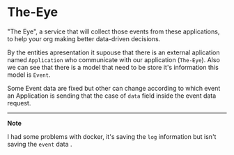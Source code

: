 # The-Eye
"The Eye", a service that will collect those events from these applications, to help your org making better data-driven decisions.

By the entities apresentation it supouse that there is an external aplication named `Application` who communicate with our application (`The-Eye`). Also we can see that there is a model that need to be store it's information this model is `Event`.

Some Event data are fixed but other can change according to which event an Application is sending that the case of `data` field inside the event data request.

***

**Note**

I had some problems with docker, it's saving the `log` information but isn't saving the `event` data .
